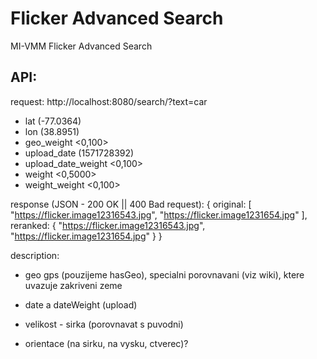 # Flicker Advanced Search

MI-VMM Flicker Advanced Search

## API:

request:
http://localhost:8080/search/?text=car
 * lat (-77.0364)
 * lon (38.8951)
 * geo_weight <0,100>
 * upload_date (1571728392)
 * upload_date_weight <0,100>
 * weight <0,5000>
 * weight_weight <0,100>

response (JSON - 200 OK || 400 Bad request):
{
    original: 
    [
        "https://flicker.image12316543.jpg",
        "https://flicker.image1231654.jpg"
    ],
    reranked: {
        "https://flicker.image12316543.jpg",
        "https://flicker.image1231654.jpg"
    }
}


description:
- geo gps (pouzijeme hasGeo), specialni porovnavani (viz wiki), ktere uvazuje zakriveni zeme
- date a dateWeight (upload)
- velikost - sirka (porovnavat s puvodni)

- orientace (na sirku, na vysku, ctverec)?
